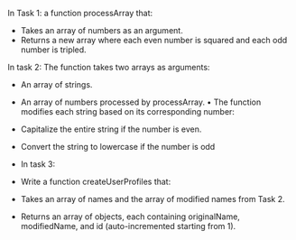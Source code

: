 In Task 1:
 a function processArray that:
- Takes an array of numbers as an argument.
- Returns a new array where each even number is squared and each odd number
is tripled.

In task 2:
The function takes two arrays as arguments:
- An array of strings.
- An array of numbers processed by processArray.
• The function modifies each string based on its corresponding number:
- Capitalize the entire string if the number is even.
- Convert the string to lowercase if the number is odd

- In task 3:
- Write a function createUserProfiles that:
- Takes an array of names and the array of modified names from Task 2.
- Returns an array of objects, each containing originalName, modifiedName,
and id (auto-incremented starting from 1).
